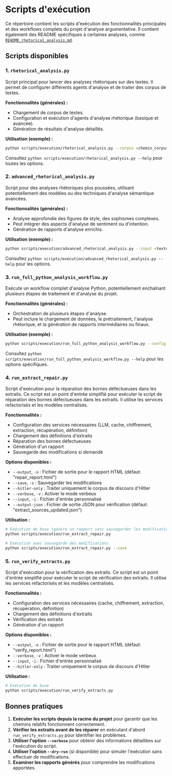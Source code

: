 # Scripts d'exécution

Ce répertoire contient les scripts d'exécution des fonctionnalités principales et des workflows complets du projet d'analyse argumentative.
Il contient également des README spécifiques à certaines analyses, comme [`README_rhetorical_analysis.md`](scripts/execution/README_rhetorical_analysis.md:1).

## Scripts disponibles

### 1. `rhetorical_analysis.py`

Script principal pour lancer des analyses rhétoriques sur des textes.
Il permet de configurer différents agents d'analyse et de traiter des corpus de textes.

**Fonctionnalités (générales) :**
- Chargement de corpus de textes.
- Configuration et exécution d'agents d'analyse rhétorique (basique et avancée).
- Génération de résultats d'analyse détaillés.

**Utilisation (exemple) :**
```bash
python scripts/execution/rhetorical_analysis.py --corpus <chemin_corpus> --output <fichier_resultats.json>
```
Consultez `python scripts/execution/rhetorical_analysis.py --help` pour toutes les options.

### 2. `advanced_rhetorical_analysis.py`

Script pour des analyses rhétoriques plus poussées, utilisant potentiellement des modèles ou des techniques d'analyse sémantique avancées.

**Fonctionnalités (générales) :**
- Analyse approfondie des figures de style, des sophismes complexes.
- Peut intégrer des aspects d'analyse de sentiment ou d'intention.
- Génération de rapports d'analyse enrichis.

**Utilisation (exemple) :**
```bash
python scripts/execution/advanced_rhetorical_analysis.py --input <texte_ou_corpus> --output <rapport_avance.json>
```
Consultez `python scripts/execution/advanced_rhetorical_analysis.py --help` pour les options.


### 3. `run_full_python_analysis_workflow.py`

Exécute un workflow complet d'analyse Python, potentiellement enchaînant plusieurs étapes de traitement et d'analyse du projet.

**Fonctionnalités (générales) :**
- Orchestration de plusieurs étapes d'analyse.
- Peut inclure le chargement de données, le prétraitement, l'analyse rhétorique, et la génération de rapports intermédiaires ou finaux.

**Utilisation (exemple) :**
```bash
python scripts/execution/run_full_python_analysis_workflow.py --config <fichier_config_workflow>
```
Consultez `python scripts/execution/run_full_python_analysis_workflow.py --help` pour les options spécifiques.

### 4. `run_extract_repair.py`

Script d'exécution pour la réparation des bornes défectueuses dans les extraits. Ce script est un point d'entrée simplifié pour exécuter le script de réparation des bornes défectueuses dans les extraits. Il utilise les services refactorisés et les modèles centralisés.

**Fonctionnalités :**
- Configuration des services nécessaires (LLM, cache, chiffrement, extraction, récupération, définition)
- Chargement des définitions d'extraits
- Réparation des bornes défectueuses
- Génération d'un rapport
- Sauvegarde des modifications si demandé

**Options disponibles :**
- `--output`, `-o` : Fichier de sortie pour le rapport HTML (défaut: "repair_report.html")
- `--save`, `-s` : Sauvegarder les modifications
- `--hitler-only` : Traiter uniquement le corpus de discours d'Hitler
- `--verbose`, `-v` : Activer le mode verbeux
- `--input`, `-i` : Fichier d'entrée personnalisé
- `--output-json` : Fichier de sortie JSON pour vérification (défaut: "extract_sources_updated.json")

**Utilisation :**
```bash
# Exécution de base (génère un rapport sans sauvegarder les modifications)
python scripts/execution/run_extract_repair.py

# Exécution avec sauvegarde des modifications
python scripts/execution/run_extract_repair.py --save
```

### 5. `run_verify_extracts.py`

Script d'exécution pour la vérification des extraits. Ce script est un point d'entrée simplifié pour exécuter le script de vérification des extraits. Il utilise les services refactorisés et les modèles centralisés.

**Fonctionnalités :**
- Configuration des services nécessaires (cache, chiffrement, extraction, récupération, définition)
- Chargement des définitions d'extraits
- Vérification des extraits
- Génération d'un rapport

**Options disponibles :**
- `--output`, `-o` : Fichier de sortie pour le rapport HTML (défaut: "verify_report.html")
- `--verbose`, `-v` : Activer le mode verbeux
- `--input`, `-i` : Fichier d'entrée personnalisé
- `--hitler-only` : Traiter uniquement le corpus de discours d'Hitler

**Utilisation :**
```bash
# Exécution de base
python scripts/execution/run_verify_extracts.py
```

## Bonnes pratiques

1.  **Exécuter les scripts depuis la racine du projet** pour garantir que les chemins relatifs fonctionnent correctement.
2.  **Vérifier les extraits avant de les réparer** en exécutant d'abord `run_verify_extracts.py` pour identifier les problèmes.
3.  **Utiliser l'option `--verbose`** pour obtenir des informations détaillées sur l'exécution du script.
4.  **Utiliser l'option `--dry-run`** (si disponible) pour simuler l'exécution sans effectuer de modifications.
5.  **Examiner les rapports générés** pour comprendre les modifications apportées.